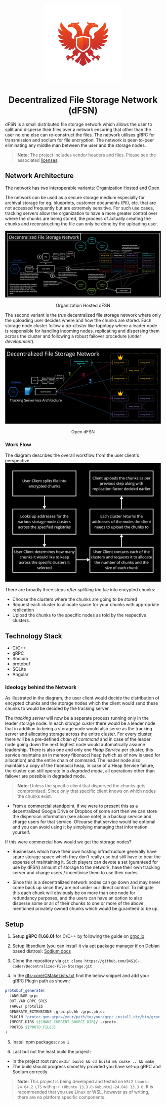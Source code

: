 <p align="center">
  <img src=".docs/dfsn_logo.png" width="250" alt="Decentralized File Storage Logo" />
</p>

<h1 align="center">Decentralized File Storage Network (dFSN)</h1>

dFSN is a small distributed file storage network which allows the user to split and disperse their files over a network ensuring that other than the user no one else can re-construct the files. The network utilises gRPC for transmission and sodium for file encryption. The network is peer-to-peer eliminating any middle man between the user and the storage nodes.

>**Note**: The project includes vendor headers and files. Please see the associated [licenses](.licenses).

## Network Architecture
The network has two interoperable variants: Organization Hosted and Open.

The network can be used as a secure storage medium especially for archival storage for eg. blueprints, customer documents (PII), etc. that are not accessed frequently but are extremely sensitive. For such use cases, tracking servers allow the organization to have a more greater control over where the chunks are being stored, the process of actually creating the chunks and reconstructing the file can only be done by the uploading user.

![Organization Hosted](.docs/DecentralizedFileStorage.jpg)
<p align="center">Organization Hosted dFSN</p>

The second variant is the *true* decentralized file storage network where only the uploading user decides where and how the chunks are stored. Each storage node cluster follow a *db-cluster* like topology where a leader node is responsible for handling incoming nodes, replicating and dispersing them across the cluster and following a robust failover procedure (*under development*).

![New Architecture](.docs/DecentralizedFileStorage2.0.jpg)
<p align="center">Open dFSN</p>

### Work Flow
The diagram describes the overall workflow from the user client's perspective.
![Work Flow](.docs/WorkFlow.jpg)

There are broadly three steps *after splitting the file* into encypted chunks:
- Choose the clusters where the chunks are going to be stored
- Request each cluster to allocate space for your chunks with appropriate replication
- Upload the chunks to the specific nodes as told by the respective clusters.

## Technology Stack
- C/C++
- gRPC
- Sodium
- protobuf
- SQLite
- Angular

### Ideology behind the Network
As illustrated in the diagram, the user client would decide the distribution of encypted chunks and the storage nodes which the client would send these chunks to would be decided by the tracking server.

The *tracking server* will now be a separate process running only in the leader storage node. In each *storage custer* there would be a leader node that in addition to being a storage node would also serve as the tracking server and allocating storage across the enitre cluster. For every cluster, there will be a pre-defined *chain of command* and in case of the leader node going down the next highest node would automatically assume leadership. There is also one and only one *Heap Service* per cluster, this service maintains an in memory fibonacci heap (which as of now is used for allocation) and the entire chain of command. The leader node also maintains a copy of the fibonacci heap, in case of a Heap Service failure, the cluster can still operate in a *degraded mode*, all operations other than failover are possible in degraded mode.

>**Note**: Unless the specific client that dispersed the chunks gets compromised. Since only that specific client knows on which nodes the chunks exist.

- From a commercial standpoint, if we were to present this as a decentralized Google Drive or Dropbox of some sort then we can store the dispersion information (see above note) in a backup service and charge users for that service. Ofcourse that service would be optional and you can avoid using it by simplying managing that information yourself.

If this were commercial how would we get the storage nodes?
- Businesses which have their own hosting infrastructure generally have spare storage space which they don't really use but still have to bear the expense of maintaining it. Such players can devote a set (guranteed for use by dFSN) amount of storage to the network, have their own tracking server and charge users / incentivise them to use their nodes.

- Since this is a decentralized network nodes can go down and may never come back up since they are not under our direct control. To mitigate this each chunk will obviously be on more than one node for redundancy purposes, and the users can have an option to also disperse some or all of their chunks to one or more of the above mentioned privately owned chunks which would be guranteed to be up.


## Setup
1. Setup **gRPC (1.66.0)** for C/C++ by following the guide on [grpc.io](https://grpc.io/docs/languages/cpp/quickstart/)

2. Setup libsodium (you can install it via apt package manager if on Debian based distros): [Sodium docs](https://doc.libsodium.org/installation)

3. Clone the repository via `git clone https://github.com/B4S1C-Coder/Decentralized-File-Storage.git`

4. In the [dfs-core/CMakeLists.txt](dfs/CMakeLists.txt) find the below snippet and add your gRPC Plugin path as shown:
```cmake
protobuf_generate(
  LANGUAGE grpc
  OUT_VAR GRPC_SRCS
  TARGET protolib
  GENERATE_EXTENSIONS .grpc.pb.hh .grpc.pb.cc
  PLUGIN "protoc-gen-grpc=/your/path/to/your/grpc_install_dir/bin/grpc_cpp_plugin"
  IMPORT_DIRS ${CMAKE_CURRENT_SOURCE_DIR}/../proto
  PROTOS ${PROTO_FILES}
)
```
5. Install npm packages: `npm i`

6. Last but not the least build the project:
 - In the project root run: `mkdir build && cd build && cmake .. && make`
 - The build should progress smoothly provided you have set-up gRPC and Sodium correctly
 
>**Note**: This project is being developed and tested on `WSL2 Ubuntu 24.04.2 LTS` with `g++ (Ubuntu 13.3.0-6ubuntu2~24.04) 13.3.0`. It is recommended that you use Linux or WSL, however as of writing, there are no platform specific components.
